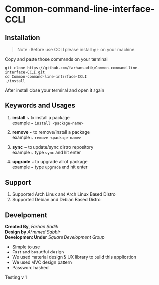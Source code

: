 # Common-command-line-interface-CCLI

## Installation

> Note : Before use CCLI please install `git` on your machine.

Copy and paste those commands on your terminal 
```
git clone https://github.com/farhansadik/Common-command-line-interface-CCLI.git
cd Common-command-line-interface-CCLI
./install
```
After install close your terminal and open it again

## Keywords and Usages
 1. **install** ~ to install a package  <br>
 example ~ ```install <package-name>``` 
 
 2. **remove** ~ to remove/install a package <br>
 example ~ ```remove <package-name>``` 
 
 3. **sync** ~ to update/sync distro repository <br>
 example ~ type ```sync``` and hit enter 
 
 4. **upgrade** ~ to upgrade all of package <br>
 example ~ type ```upgrade``` and hit enter 

## Support 
 1. Supported Arch Linux and Arch Linux Based Distro
 2. Supported Debian and Debian Based Distro

## Develpoment
**Created By,** 
_Farhan Sadik_ <br>
**Design by** 
_Ahmmed Sabbir_ <br>
**Development Under** 
_Square Development Group_

  * Simple to use
  * Fast and beautiful design
  * We used material design & UX library to build this application
  * We used MVC design pattern
  * Password hashed

Testing v 1

